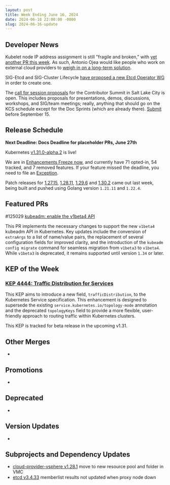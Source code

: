 ```yaml
---
layout: post
title: Week Ending June 16, 2024
date: 2024-06-18 22:00:00 -0000
slug: 2024-06-16-update
---
```


## Developer News

Kubelet node IP address assignment is still "fragile and broken," with [yet another PR this week](https://github.com/kubernetes/kubernetes/pull/125337).  As such, Antonio Ojea would like people who work on external cloud providers to [weigh in on a long-term solution](https://docs.google.com/document/d/1mqdVLQHIYjrzjy8Hq-FMysthHRL7ht0guk2uWI0FxKM/edit#heading=h.97ewrhxwu05m).

SIG-Etcd and SIG-Cluster Lifecycle [have proposed a new Etcd Operator WG](https://groups.google.com/a/kubernetes.io/g/dev/c/L1TgHxIkW_o) in order to create one.

The [call for session proposals](https://www.kubernetes.dev/events/2024/kcsna/schedule/) for the Contributor Summit in Salt Lake City is open.  This includes proposals for presentations, demos, discussions, workshops, and SIG/team meetings; really, anything that should go on the KCS schedule except for the Doc Sprints (which are already there).  [Submit](https://forms.gle/JFPpZ2AnCRRhbwQ6A) before September 15. 

## Release Schedule

**Next Deadline: Docs Deadline for placeholder PRs, June 27th**

Kubernetes [v1.31.0-alpha.2](https://groups.google.com/a/kubernetes.io/g/dev/c/QoRj4c-usUc/m/l36Xh7slCQAJ) is live!

We are in [Enhancements Freeze now](https://groups.google.com/a/kubernetes.io/g/dev/c/38x8HDGzjkA/m/jK_zAwMVAgAJ), and currently have 71 opted-in, 54 tracked, and 7 removed features. If your feature missed the deadline, you need to file an [Exception](https://github.com/kubernetes/sig-release/blob/master/releases/EXCEPTIONS.md).

Patch releases for [1.27.15](https://github.com/kubernetes/kubernetes/blob/master/CHANGELOG/CHANGELOG-1.27.md), [1.28.11](https://github.com/kubernetes/kubernetes/blob/master/CHANGELOG/CHANGELOG-1.28.md), [1.29.6](https://github.com/kubernetes/kubernetes/blob/master/CHANGELOG/CHANGELOG-1.29.md) and [1.30.2](https://github.com/kubernetes/kubernetes/blob/master/CHANGELOG/CHANGELOG-1.30.md) came out last week, being built and pushed using Golang version `1.21.11` and `1.22.4`.

## Featured PRs

#125029 [kubeadm: enable the v1beta4 API](https://github.com/kubernetes/kubernetes/pull/125029) 

This PR implements the necessary changes to support the new `v1beta4` kubeadm API in Kubernetes. Key updates include the conversion of `extraArgs` to a list of name/value pairs, the replacement of several configuration fields for improved clarity, and the introduction of the `kubeadm config migrate` command for seamless migration from `v1beta3` to `v1beta4`. While `v1beta3` is deprecated, it remains supported until version `1.34` or later.

## KEP of the Week
### [KEP 4444: Traffic Distribution for Services](https://github.com/kubernetes/enhancements/tree/master/keps/sig-network/4444-service-traffic-distribution)

This KEP aims to introduce a new field, `trafficDistribution`, to the Kubernetes Service specification. This enhancement is designed to supersede the existing `service.kubernetes.io/topology-mode` annotation and the deprecated `topologyKeys` field to provide a more flexible, user-friendly approach to routing traffic within Kubernetes clusters.

This KEP is tracked for beta release in the upcoming v1.31.

## Other Merges

*

## Promotions

*

## Deprecated

*

## Version Updates

*

## Subprojects and Dependency Updates

* [cloud-provider-vsphere v1.28.1](https://github.com/kubernetes/cloud-provider-vsphere/releases/tag/v1.28.1) move to new resource pool and folder in VMC
* [etcd v3.4.33](https://github.com/etcd-io/etcd/releases/tag/v3.4.33) memberlist results not updated when proxy node down
